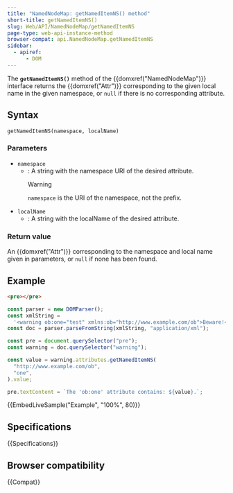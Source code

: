 ```yaml
---
title: "NamedNodeMap: getNamedItemNS() method"
short-title: getNamedItemNS()
slug: Web/API/NamedNodeMap/getNamedItemNS
page-type: web-api-instance-method
browser-compat: api.NamedNodeMap.getNamedItemNS
sidebar:
  - apiref:
      - DOM
---
```


The **`getNamedItemNS()`** method of the {{domxref("NamedNodeMap")}} interface returns the {{domxref("Attr")}} corresponding to the given local name in the given namespace, or `null` if there is no corresponding attribute.

## Syntax

```js-nolint
getNamedItemNS(namespace, localName)
```

### Parameters

- `namespace`
  - : A string with the namespace URI of the desired attribute.
    > [!WARNING]
    > `namespace` is the URI of the namespace, not the prefix.
- `localName`
  - : A string with the localName of the desired attribute.

### Return value

An {{domxref("Attr")}} corresponding to the namespace and local name given in parameters, or `null` if none has been found.

## Example

```html hidden
<pre></pre>
```

```js
const parser = new DOMParser();
const xmlString =
  '<warning ob:one="test" xmlns:ob="http://www.example.com/ob">Beware!</warning>';
const doc = parser.parseFromString(xmlString, "application/xml");

const pre = document.querySelector("pre");
const warning = doc.querySelector("warning");

const value = warning.attributes.getNamedItemNS(
  "http://www.example.com/ob",
  "one",
).value;

pre.textContent = `The 'ob:one' attribute contains: ${value}.`;
```

{{EmbedLiveSample("Example", "100%", 80)}}

## Specifications

{{Specifications}}

## Browser compatibility

{{Compat}}

